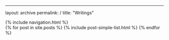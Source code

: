 ---
layout: archive
permalink: /
title: "Writings"

<div>
<nav role="navigation" class="menu top-menu">
		{% include navigation.html %}
</nav>
</div>
<div class="post-list-wrapper">
{% for post in site.posts %}
	{% include post-simple-list.html %}
{% endfor %}
</div><!-- /.tiles -->
